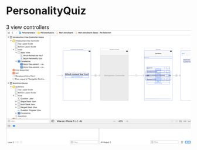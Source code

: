 # PersonalityQuiz
3 view controllers
![Storyboard](https://github.com/oobii/PersonalityQuiz/blob/master/PersonalityQuiz.png)
